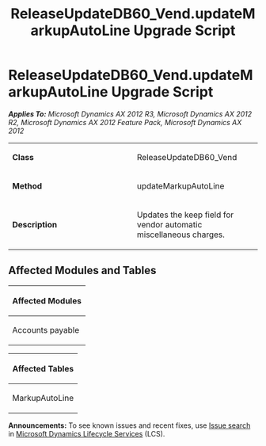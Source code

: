 ﻿---
title: ReleaseUpdateDB60_Vend.updateMarkupAutoLine Upgrade Script
TOCTitle: ReleaseUpdateDB60_Vend.updateMarkupAutoLine Upgrade Script
ms:assetid: 6d5dba44-56f3-3a8a-806b-23d912be461b
ms:mtpsurl: https://msdn.microsoft.com/en-us/library/JJ685723(v=AX.60)
ms:contentKeyID: 49708924
ms.date: 05/18/2015
mtps_version: v=AX.60
---

# ReleaseUpdateDB60\_Vend.updateMarkupAutoLine Upgrade Script 


_**Applies To:** Microsoft Dynamics AX 2012 R3, Microsoft Dynamics AX 2012 R2, Microsoft Dynamics AX 2012 Feature Pack, Microsoft Dynamics AX 2012_

<table>
<colgroup>
<col style="width: 50%" />
<col style="width: 50%" />
</colgroup>
<tbody>
<tr class="odd">
<td><p><strong>Class</strong></p></td>
<td><p>ReleaseUpdateDB60_Vend</p></td>
</tr>
<tr class="even">
<td><p><strong>Method</strong></p></td>
<td><p>updateMarkupAutoLine</p></td>
</tr>
<tr class="odd">
<td><p><strong>Description</strong></p></td>
<td><p>Updates the keep field for vendor automatic miscellaneous charges.</p></td>
</tr>
</tbody>
</table>


## Affected Modules and Tables

<table>
<colgroup>
<col style="width: 100%" />
</colgroup>
<thead>
<tr class="header">
<th><p>Affected Modules</p></th>
</tr>
</thead>
<tbody>
<tr class="odd">
<td><p>Accounts payable</p></td>
</tr>
</tbody>
</table>


<table>
<colgroup>
<col style="width: 100%" />
</colgroup>
<thead>
<tr class="header">
<th><p>Affected Tables</p></th>
</tr>
</thead>
<tbody>
<tr class="odd">
<td><p>MarkupAutoLine</p></td>
</tr>
</tbody>
</table>

  
**Announcements:** To see known issues and recent fixes, use [Issue search](http://go.microsoft.com/fwlink/?linkid=389258) in [Microsoft Dynamics Lifecycle Services](http://go.microsoft.com/fwlink/?linkid=306505) (LCS).

